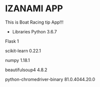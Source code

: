# IZANAMI APP

This is Boat Racing tip App!!!

* Libraries
Python 3.6.7

Flask 1

scikit-learn 0.22.1

numpy 1.18.1

beautifulsoup4 4.8.2

python-chromedriver-binary 81.0.4044.20.0